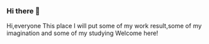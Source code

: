 ### Hi there 👋
Hi,everyone
This place I will put some of my work result,some of my imagination and some of my studying
Welcome here!


